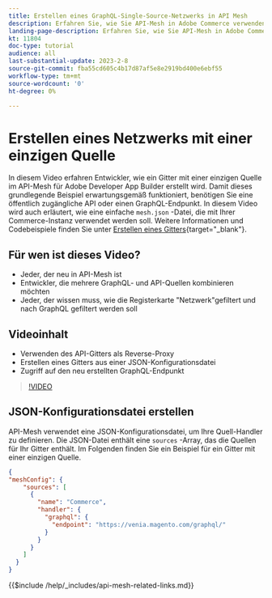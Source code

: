 ```yaml
---
title: Erstellen eines GraphQL-Single-Source-Netzwerks in API Mesh
description: Erfahren Sie, wie Sie API-Mesh in Adobe Commerce verwenden und [!DNL Adobe App Builder]. Erfahren Sie mehr über das Erstellen eines Gitters mit einer Quelle.
landing-page-description: Erfahren Sie, wie Sie API-Mesh in Adobe Commerce verwenden und [!DNL Adobe App Builder]. Erfahren Sie mehr über das Erstellen eines Gitters mit einer Quelle.
kt: 11804
doc-type: tutorial
audience: all
last-substantial-update: 2023-2-8
source-git-commit: fba55cd605c4b17d87af5e8e2919bd400e6ebf55
workflow-type: tm+mt
source-wordcount: '0'
ht-degree: 0%

---
```


# Erstellen eines Netzwerks mit einer einzigen Quelle

In diesem Video erfahren Entwickler, wie ein Gitter mit einer einzigen Quelle im API-Mesh für Adobe Developer App Builder erstellt wird. Damit dieses grundlegende Beispiel erwartungsgemäß funktioniert, benötigen Sie eine öffentlich zugängliche API oder einen GraphQL-Endpunkt. In diesem Video wird auch erläutert, wie eine einfache `mesh.json` -Datei, die mit Ihrer Commerce-Instanz verwendet werden soll. Weitere Informationen und Codebeispiele finden Sie unter [Erstellen eines Gitters](https://developer.adobe.com/graphql-mesh-gateway/gateway/create-mesh/#create-a-mesh-1){target="_blank"}.

## Für wen ist dieses Video?

* Jeder, der neu in API-Mesh ist
* Entwickler, die mehrere GraphQL- und API-Quellen kombinieren möchten
* Jeder, der wissen muss, wie die Registerkarte &quot;Netzwerk&quot;gefiltert und nach GraphQL gefiltert werden soll

## Videoinhalt

* Verwenden des API-Gitters als Reverse-Proxy
* Erstellen eines Gitters aus einer JSON-Konfigurationsdatei
* Zugriff auf den neu erstellten GraphQL-Endpunkt

>[!VIDEO](https://video.tv.adobe.com/v/3414124)

## JSON-Konfigurationsdatei erstellen

API-Mesh verwendet eine JSON-Konfigurationsdatei, um Ihre Quell-Handler zu definieren. Die JSON-Datei enthält eine `sources` -Array, das die Quellen für Ihr Gitter enthält. Im Folgenden finden Sie ein Beispiel für ein Gitter mit einer einzigen Quelle.

```json
{
"meshConfig": {
    "sources": [
      {
        "name": "Commerce",
        "handler": {
          "graphql": {
            "endpoint": "https://venia.magento.com/graphql/"
          }
        }
      }
    ]
  }
}
```

{{$include /help/_includes/api-mesh-related-links.md}}
